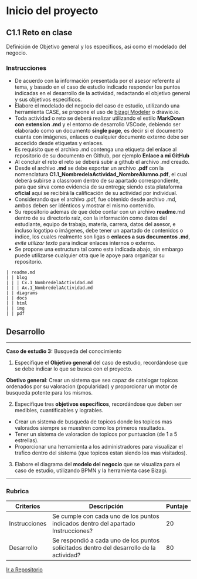 # Inicio del proyecto

## C1.1 Reto en clase

Definición de Objetivo general y los especificos, asi como el modelado del negocio.

###  Instrucciones

- De acuerdo con la información presentada por el asesor referente al tema, y basado en el caso de estudio indicado responder los puntos indicadas en el desarrollo de la actividad, redactando el objetivo general y sus objetivos especificos.
- Elabore el modelado del negocio del caso de estudio, utilizando una herramienta CASE, se propone el uso de [bizagi Modeler](https://www.bizagi.com/plataforma/modeler) o drawio.io.
- Toda actividad o reto se deberá realizar utilizando el estilo **MarkDown con extension .md** y el entorno de desarrollo VSCode, debiendo ser elaborado como un documento **single page**, es decir si el documento cuanta con imágenes, enlaces o cualquier documento externo debe ser accedido desde etiquetas y enlaces.
- Es requisito que el archivo .md contenga una etiqueta del enlace al repositorio de su documento en Github, por ejemplo **Enlace a mi GitHub**
- Al concluir el reto el reto se deberá subir a github el archivo .md creado.
- Desde el archivo **.md** se debe exportar un archivo **.pdf** con la nomenclatura **C1.1_NombredelaActividad_NombreAlumno.pdf**, el cual deberá subirse a classroom dentro de su apartado correspondiente, para que sirva como evidencia de su entrega; siendo esta plataforma **oficial** aquí se recibirá la calificación de su actividad por individual.
- Considerando que el archivo .pdf, fue obtenido desde archivo .md, ambos deben ser idénticos y mostrar el mismo contenido.
- Su repositorio ademas de que debe contar con un archivo **readme**.md dentro de su directorio raíz, con la información como datos del estudiante, equipo de trabajo, materia, carrera, datos del asesor, e incluso logotipo o imágenes, debe tener un apartado de contenidos o indice, los cuales realmente son ligas o **enlaces a sus documentos .md**, _evite utilizar texto_ para indicar enlaces internos o externo.
- Se propone una estructura tal como esta indicada abajo, sin embargo puede utilizarse cualquier otra que le apoye para organizar su repositorio.

```
| readme.md
| | blog
| | | Cx.1_NombredelaActividad.md
| | | Ax.1_NombredelaActividad.md
| | diagrams
| | docs
| | html
| | img
| | pdf    
```



## Desarrollo

___
**Caso de estudio 3:** Busqueda del conocimiento

1. Especifique el  **Objetivo general** del caso de estudio, recordándose que se debe indicar lo que se busca con el proyecto.

**Obetivo general**:
 Crear un sistema que sea capaz de catalogar topicos ordenados por su valoracion (popularidad) y proporcionar un motor de busqueda potente para los mismos. 


2. Especifique tres **objetivos específicos**, recordándose que deben ser medibles, cuantificables y logrables.

- Crear un sistema de busqueda de topicos donde los topicos mas valorados siempre se muestren como los primeros resultados.
- Tener un sistema de valoracion de topicos por puntuacion (de 1 a 5 estrellas).
- Proporcionar una herramienta a los administradores para visualizar el trafico dentro del sistema (que topicos estan siendo los mas visitados).

3. Elabore el diagrama del **modelo del negocio** que se visualiza para el caso de estudio, utilizando BPMN y la herramienta case Bizagi.

___

### Rubrica


| Criterios     | Descripción                                                                                  | Puntaje |
| ------------- | -------------------------------------------------------------------------------------------- | ------- |
| Instrucciones | Se cumple con cada uno de los puntos indicados dentro del apartado Instrucciones?            | 20 |
| Desarrollo    | Se respondió a cada uno de los puntos solicitados dentro del desarrollo de la actividad?     | 80      |


[Ir a Repositorio]()
